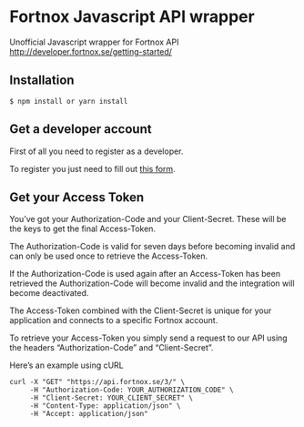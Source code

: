 # Fortnox Javascript API wrapper

Unofficial Javascript wrapper for Fortnox API
http://developer.fortnox.se/getting-started/

## Installation

    $ npm install or yarn install

## Get a developer account

First of all you need to register as a developer.

To register you just need to fill out [this form](http://developer.fortnox.se/register/).

## Get your Access Token

You’ve got your Authorization-Code and your Client-Secret. These will be the keys to get the final Access-Token.

The Authorization-Code is valid for seven days before becoming invalid and can only be used once to retrieve the Access-Token.

If the Authorization-Code is used again after an Access-Token has been retrieved the Authorization-Code will become 
invalid and the integration will become deactivated.

The Access-Token combined with the Client-Secret is unique for your application and connects to a specific Fortnox account.

To retrieve your Access-Token you simply send a request to our API using the headers “Authorization-Code” and “Client-Secret”.

Here’s an example using cURL

```
curl -X "GET" "https://api.fortnox.se/3/" \
     -H "Authorization-Code: YOUR_AUTHORIZATION_CODE" \
     -H "Client-Secret: YOUR_CLIENT_SECRET" \
     -H "Content-Type: application/json" \
     -H "Accept: application/json"
```
